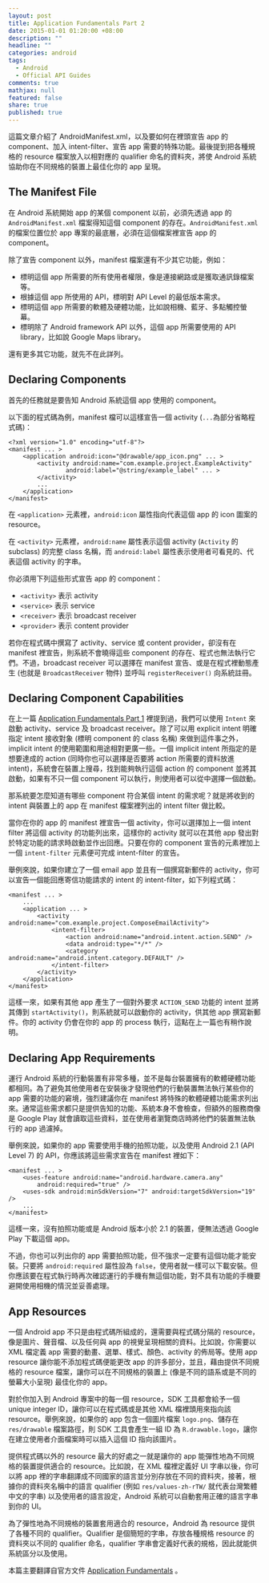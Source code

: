 ```yaml
---
layout: post
title: Application Fundamentals Part 2
date: 2015-01-01 01:20:00 +08:00
description: ""
headline: ""
categories: android
tags: 
  - Android
  - Official API Guides
comments: true
mathjax: null
featured: false
share: true
published: true
---
```



這篇文章介紹了 AndroidManifest.xml，以及要如何在裡頭宣告 app 的 component、加入 intent-filter、宣告 app 需要的特殊功能。最後提到把各種規格的 resource 檔案放入以相對應的 qualifier 命名的資料夾，將使 Android 系統協助你在不同規格的裝置上最佳化你的 app 呈現。

	
## The Manifest File


在 Android 系統開始 app 的某個 component 以前，必須先透過 app 的 <code>AndroidManifest.xml</code> 檔案得知這個 component 的存在。<code>AndroidManifest.xml</code> 的檔案位置位於 app 專案的最底層，必須在這個檔案裡宣告 app 的 component。


除了宣告 component 以外，manifest 檔案還有不少其它功能，例如：


*   標明這個 app 所需要的所有使用者權限，像是連接網路或是獲取通訊錄檔案等。
*   根據這個 app 所使用的 API，標明對 API Level 的最低版本需求。
*   標明這個 app 所需要的軟體及硬體功能，比如說相機、藍牙、多點觸控螢幕。
*   標明除了 Android framework API 以外，這個 app 所需要使用的 API library，比如說 Google Maps library。


還有更多其它功能，就先不在此詳列。
	
## Declaring Components
	
首先的任務就是要告知 Android 系統這個 app 使用的 component。


以下面的程式碼為例，manifest 檔可以這樣宣告一個 activity (<code>...</code>為部分省略程式碼)：
	

    <?xml version="1.0" encoding="utf-8"?>
    <manifest ... >
        <application android:icon="@drawable/app_icon.png" ... >
            <activity android:name="com.example.project.ExampleActivity"
                    android:label="@string/example_label" ... >
            </activity>
            ...
        </application>
    </manifest>


在 <code>&lt;application&gt;</code> 元素裡，<code>android:icon</code> 屬性指向代表這個 app 的 icon 圖案的 resource。


在 <code>&lt;activity&gt;</code> 元素裡，<code>android:name</code> 屬性表示這個 activity (<code>Activity</code> 的subclass) 的完整 class 名稱，而 <code>android:label</code> 屬性表示使用者可看見的、代表這個 activity 的字串。


你必須用下列這些形式宣告 app 的 component：


*   <code>&lt;activity&gt;</code> 表示 activity
*   <code>&lt;service&gt;</code> 表示 service
*   <code>&lt;receiver&gt;</code> 表示 broadcast receiver
*   <code>&lt;provider&gt;</code> 表示 content provider

若你在程式碼中撰寫了 activity、service 或 content provider，卻沒有在 manifest 裡宣告，則系統不會曉得這些 component 的存在、程式也無法執行它們。不過，broadcast receiver 可以選擇在 manifest 宣告、或是在程式裡動態產生 (也就是 <code>BroadcastReceiver</code> 物件) 並呼叫 <code>registerReceiver()</code> 向系統註冊。


## Declaring Component Capabilities
	

在上一篇 <a href="/android/2014/06/02/Application_Fundamentals_Part_1.html" target="_new">Application Fundamentals Part 1</a> 裡提到過，我們可以使用 <code>Intent</code> 來啟動 activity、service 及 broadcast receiver。除了可以用 explicit intent 明確指定 intent 接收對象 (標明 component 的 class 名稱) 來做到這件事之外，implicit intent 的使用範圍和用途相對更廣一些。一個 implicit intent 所指定的是想要達成的 action (同時你也可以選擇是否要將 action 所需要的資料放進 intent)，系統會在裝置上搜尋，找到能夠執行這個 action 的 component 並將其啟動，如果有不只一個 component 可以執行，則使用者可以從中選擇一個啟動。


那系統要怎麼知道有哪些 component 符合某個 intent 的需求呢？就是將收到的 intent 與裝置上的 app 在 manifest 檔案裡列出的 intent filter 做比較。


當你在你的 app 的 manifest 裡宣告一個 activity，你可以選擇加上一個 intent filter 將這個 activity 的功能列出來，這樣你的 activity 就可以在其他 app 發出對於特定功能的請求時啟動並作出回應。只要在你的 component 宣告的元素裡加上一個 <code>intent-filter</code> 元素便可完成 intent-filter 的宣告。


舉例來說，如果你建立了一個 email app 並且有一個撰寫新郵件的 activity，你可以宣告一個能回應寄信功能請求的 intent 的 intent-filter，如下列程式碼：
	
    <manifest ... >
        ...
        <application ... >
            <activity android:name="com.example.project.ComposeEmailActivity">
                <intent-filter>
                    <action android:name="android.intent.action.SEND" />
                    <data android:type="*/*" />
                    <category android:name="android.intent.category.DEFAULT" />
                </intent-filter>
            </activity>
        </application>
    </manifest>

這樣一來，如果有其他 app 產生了一個對外要求 <code>ACTION_SEND</code> 功能的 intent 並將其傳到 <code>startActivity()</code>，則系統就可以啟動你的 activity，供其他 app 撰寫新郵件。你的 activity 仍會在你的 app 的 process 執行，這點在上一篇也有稍作說明。


## Declaring App Requirements
	
運行 Android 系統的行動裝置有非常多種，並不是每台裝置擁有的軟體硬體功能都相同。為了避免其他使用者在安裝後才發現他們的行動裝置無法執行某些你的 app 需要的功能的窘境，強烈建議你在 manifest 將特殊的軟體硬體功能需求列出來。通常這些需求都只是提供告知的功能、系統本身不會檢查，但額外的服務商像是 Google Play 就會讀取這些資料，並在使用者瀏覽商店時將他們的裝置無法執行的 app 過濾掉。


舉例來說，如果你的 app 需要使用手機的拍照功能，以及使用 Android 2.1 (API Level 7) 的 API，你應該將這些需求宣告在 manifest 裡如下：


    <manifest ... >
        <uses-feature android:name="android.hardware.camera.any"
            android:required="true" />
        <uses-sdk android:minSdkVersion="7" android:targetSdkVersion="19" />
        ...
    </manifest>


這樣一來，沒有拍照功能或是 Android 版本小於 2.1 的裝置，便無法透過 Google Play 下載這個 app。


不過，你也可以列出你的 app 需要拍照功能，但不強求一定要有這個功能才能安裝。只要將 <code>android:required</code> 屬性設為 <code>false</code>，使用者就一樣可以下載安裝。但你應該要在程式執行時再次確認運行的手機有無這個功能，對不具有功能的手機要避開使用相機的情況並妥善處理。


## App Resources
	
一個 Android app 不只是由程式碼所組成的，還需要與程式碼分隔的 resource，像是圖片、聲音檔、以及任何與 app 的視覺呈現相關的資料。比如說，你需要以 XML 檔定義 app 需要的動畫、選單、樣式、顏色、activity 的佈局等。使用 app resource 讓你能不添加程式碼便能更改 app 的許多部分，並且，藉由提供不同規格的 resource 檔案，讓你可以在不同規格的裝置上 (像是不同的語系或是不同的螢幕大小呈現) 最佳化你的 app。


對於你加入到 Android 專案中的每一個 resource，SDK 工具都會給予一個 unique integer ID，讓你可以在程式碼或是其他 XML 檔裡頭用來指向該 resource。舉例來說，如果你的 app 包含一個圖片檔案 <code>logo.png</code>、儲存在 <code>res/drawable</code> 檔案路徑，則 SDK 工具會產生一組 ID 為 <code>R.drawable.logo</code>，讓你在建立使用者介面檔案時可以插入這個 ID 指向該圖片。


提供程式碼以外的 resource 最大的好處之一就是讓你的 app 能彈性地為不同規格的裝置提供適合的 resource。比如說，在 XML 檔裡定義好 UI 字串以後，你可以將 app 裡的字串翻譯成不同國家的語言並分別存放在不同的資料夾，接著，根據你的資料夾名稱中的語言 qualifier (例如 <code>res/values-zh-rTW/</code> 就代表台灣繁體中文的字串) 以及使用者的語言設定，Android 系統可以自動套用正確的語言字串到你的 UI。


為了彈性地為不同規格的裝置套用適合的 resource，Android 為 resource 提供了各種不同的 qualifier。Qualifier 是個簡短的字串，存放各種規格 resource 的資料夾以不同的 qualifier 命名，qualifier 字串會定義好代表的規格，因此就能供系統區分以及使用。



本篇主要翻譯自官方文件 [Application Fundamentals](https://developer.android.com/guide/components/fundamentals.html) 。

